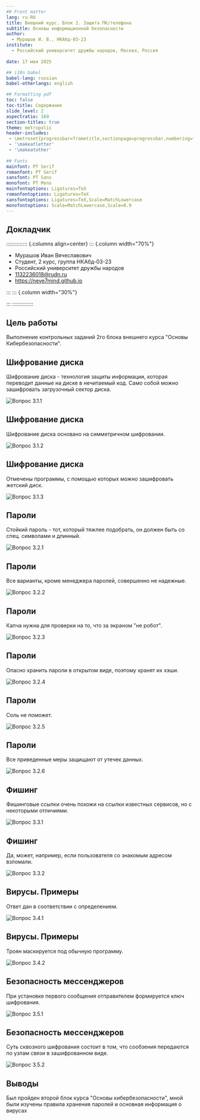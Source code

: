 ```yaml
---
## Front matter
lang: ru-RU
title: Внешний курс. Блок 2. Защита ПК/телефона
subtitle: Основы информационной безопасности
author:
  - Мурашов И. В., НКАбд-03-23
institute:
  - Российский университет дружбы народов, Москва, Россия
  
date: 17 мая 2025

## i18n babel
babel-lang: russian
babel-otherlangs: english

## Formatting pdf
toc: false
toc-title: Содержание
slide_level: 2
aspectratio: 169
section-titles: true
theme: metropolis
header-includes:
 - \metroset{progressbar=frametitle,sectionpage=progressbar,numbering=fraction}
 - '\makeatletter'
 - '\makeatother'
 
## Fonts
mainfont: PT Serif
romanfont: PT Serif
sansfont: PT Sans
monofont: PT Mono
mainfontoptions: Ligatures=TeX
romanfontoptions: Ligatures=TeX
sansfontoptions: Ligatures=TeX,Scale=MatchLowercase
monofontoptions: Scale=MatchLowercase,Scale=0.9
---
```


## Докладчик

:::::::::::::: {.columns align=center}
::: {.column width="70%"}

  * Мурашов Иван Вячеславович
  * Cтудент, 2 курс, группа НКАбд-03-23
  * Российский университет дружбы народов
  * [1132236018@rudn.ru](mailto:1132236018@rudn.ru)
  * <https://neve7mind.github.io>

:::
::: {.column width="30%"}

:::
::::::::::::::

## Цель работы

Выполнение контрольных заданий 2го блока внешнего курса "Основы Кибербезопасности".

## Шифрование диска

Шифрование  диска - технология защиты информации, которая переводит данные на диске в нечитаемый код. Само собой можно зашифровать загрузочный сектор диска.

![Вопрос 3.1.1](image/1.png)

## Шифрование диска

Шифрование диска основано на симметричном шифровании.

![Вопрос 3.1.2](image/2.png)

## Шифрование диска

Отмечены программы, с помощью которых можно зашифровать жетский диск.

![Вопрос 3.1.3](image/3.png)

## Пароли

Стойкий пароль - тот, который тяжлее подобрать, он должен быть со спец. символами и длинный.

![Вопрос 3.2.1](image/4.png)

## Пароли

Все варианты, кроме менеджера паролей, совершенно не надежные.

![Вопрос 3.2.2](image/5.png)

## Пароли

Капча нужна для проверки на то, что за экраном "не робот".

![Вопрос 3.2.3](image/6.png)

## Пароли

Опасно хранить пароли в открытом виде, поэтому хранят их хэши.

![Вопрос 3.2.4](image/7.png)

## Пароли

Соль не поможет.

![Вопрос 3.2.5](image/8.png)

## Пароли

Все приведенные меры защищают от утечек данных.

![Вопрос 3.2.6](image/9.png)

## Фишинг

Фишинговые ссылки очень похожи на ссылки известных сервисов, но с некоторыми отличиями.

![Вопрос 3.3.1](image/10.png)

## Фишинг

Да, может, например, если пользователя со знакомым адресом взломали.

![Вопрос 3.3.2](image/11.png)

## Вирусы. Примеры

Ответ дан в соответствии с определением.

![Вопрос 3.4.1](image/12.png)

## Вирусы. Примеры

Троян маскируется под обычную программу.

![Вопрос 3.4.2](image/13.png)

## Безопасность мессенджеров

При установке первого сообщения отправителем формируется ключ шифрования.

![Вопрос 3.5.1](image/14.png)

## Безопасность мессенджеров

Суть сквозного шифрования состоит в том, что сообзения передаются по узлам связи в зашифрованном виде.

![Вопрос 3.5.2](image/15.png)

## Выводы

Был пройден второй блок курса "Основы кибербезопасности", мной были изучены правила хранения паролей и основная информация о вирусах

